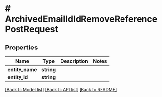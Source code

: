 # # ArchivedEmailIdIdRemoveReferencePostRequest

## Properties

Name | Type | Description | Notes
------------ | ------------- | ------------- | -------------
**entity_name** | **string** |  |
**entity_id** | **string** |  |

[[Back to Model list]](../../README.md#models) [[Back to API list]](../../README.md#endpoints) [[Back to README]](../../README.md)
